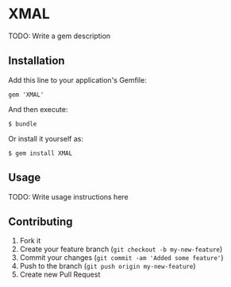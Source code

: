 # XMAL

TODO: Write a gem description

## Installation

Add this line to your application's Gemfile:

    gem 'XMAL'

And then execute:

    $ bundle

Or install it yourself as:

    $ gem install XMAL

## Usage

TODO: Write usage instructions here

## Contributing

1. Fork it
2. Create your feature branch (`git checkout -b my-new-feature`)
3. Commit your changes (`git commit -am 'Added some feature'`)
4. Push to the branch (`git push origin my-new-feature`)
5. Create new Pull Request
